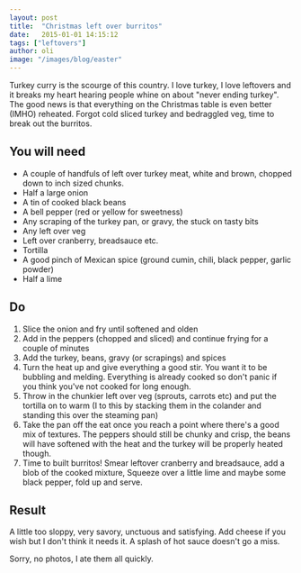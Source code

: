 ```yaml
---
layout: post
title:  "Christmas left over burritos"
date:   2015-01-01 14:15:12
tags: ["leftovers"]
author: oli
image: "/images/blog/easter"
---
```


Turkey curry is the scourge of this country.  I love turkey, I love leftovers and it breaks my heart hearing people whine on about "never ending turkey".  The good news is that everything on the Christmas table is even better (IMHO) reheated.  Forgot cold sliced turkey and bedraggled veg, time to break out the burritos.


## You will need

* A couple of handfuls of left over turkey meat, white and brown, chopped down to inch sized chunks.
* Half a large onion
* A tin of cooked black beans
* A bell pepper (red or yellow for sweetness)
* Any scraping of the turkey pan, or gravy, the stuck on tasty bits
* Any left over veg
* Left over cranberry, breadsauce etc.
* Tortilla
* A good pinch of Mexican spice (ground cumin, chili, black pepper, garlic powder)
* Half a lime



## Do

1. Slice the onion and fry until softened and olden
2. Add in the peppers (chopped and sliced) and continue frying for a couple of minutes
3. Add the turkey, beans, gravy (or scrapings) and spices
4. Turn the heat up and give everything a good stir.  You want it to be bubbling and melding. Everything is already cooked so don't panic if you think you've not cooked for long enough.
5. Throw in the chunkier left over veg (sprouts, carrots etc) and put the tortilla on to warm (I to this by stacking them in the colander and standing this over the steaming pan)
6. Take the pan off the eat once you reach a point where there's a good mix of textures.  The peppers should still be chunky and crisp, the beans will have softened with the heat and the turkey will be properly heated though.
7. Time to built burritos!  Smear leftover cranberry and breadsauce, add a blob of the cooked mixture, Squeeze over a little lime and maybe some black pepper, fold up and serve.

## Result

A little too sloppy, very savory, unctuous and satisfying.  Add cheese if you wish but I don't think it needs it.  A splash of hot sauce doesn't go a miss.

Sorry, no photos, I ate them all quickly.
